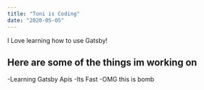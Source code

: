 ```yaml
---
title: "Toni is Coding"
date: "2020-05-05"
---
```


I Love learning how to use Gatsby!

## Here are some of the things im working on
-Learning Gatsby Apis
-Its Fast
-OMG this is bomb
